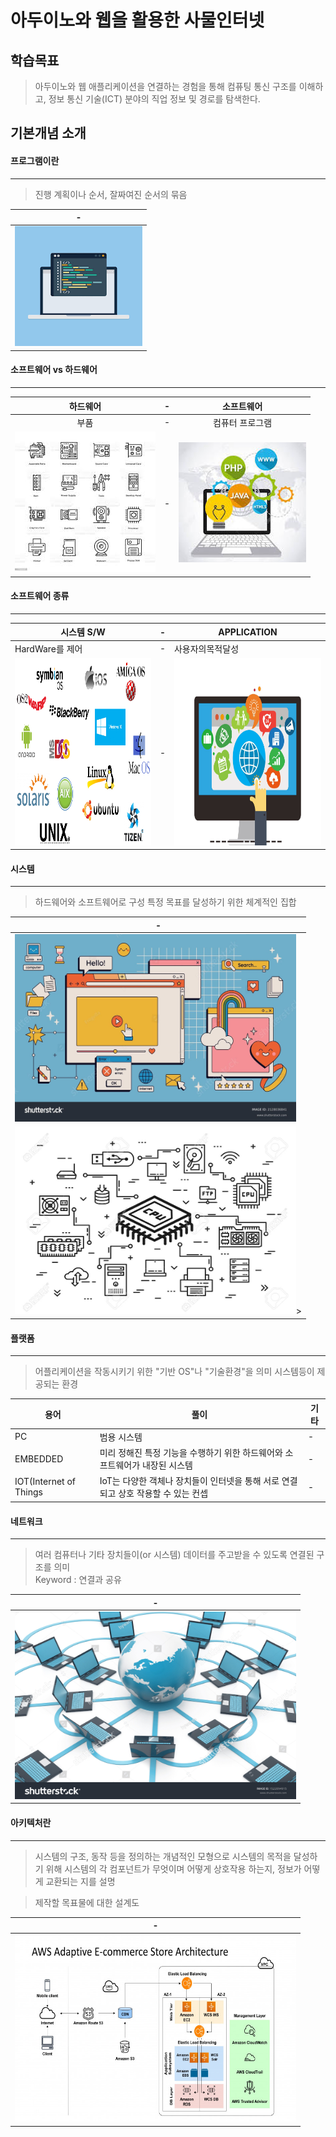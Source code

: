 # 아두이노와 웹을 활용한 사물인터넷

학습목표
---
> 아두이노와 웹 애플리케이션을 연결하는 경험을 통해 컴퓨팅 통신 구조를 이해하고, 정보 통신 기술(ICT) 분야의 직업 정보 및 경로를 탐색한다.


기본개념 소개
---
#### 프로그램이란
---
> 진행 계획이나 순서, 잘짜여진 순서의 묶음 <br>

|-|
|-|
|<img src="img/1.jpg"/>|


#### 소프트웨어 vs 하드웨어
---
|하드웨어|-|소프트웨어|
|:-:|-|:-:|
|부품|-|컴퓨터 프로그램|
|<img src="img/2.jpg"/>|-|<img  src="img/3.jpg"/>|


#### 소프트웨어 종류
---

|시스템 S/W|-|APPLICATION|
|-|-|-|
|HardWare를 제어|-|사용자의목적달성|
|<img width=450px height=300px src="img/4.jpg"/>|-|<img width=450px height=300px src="img/5.jpg"/> |



#### 시스템
---
> 하드웨어와 소프트웨어로 구성
> 특정 목표를 달성하기 위한 체계적인 집합

|-|
|-|
|<img width=450px height=300px src="img/6.jpg"/> |
|<img width=450px height=300px src="img/7.jpg"/>>|

#### 플랫폼
---
> 어플리케이션을 작동시키기 위한 "기반 OS"나 "기술환경"을 의미
> 시스템등이 제공되는 환경

|용어|풀이|기타|
|-|-|-|
|PC|범용 시스템|-|
|EMBEDDED|미리 정해진 특정 기능을 수행하기 위한 하드웨어와 소프트웨어가 내장된 시스템|-|
|IOT(Internet of Things|IoT는 다양한 객체나 장치들이 인터넷을 통해 서로 연결되고 상호 작용할 수 있는 컨셉|-|

#### 네트워크
---
> 여러 컴퓨터나 기타 장치들이(or 시스템) 데이터를 주고받을 수 있도록 연결된 구조를 의미<br>
> Keyword : 연결과 공유<br>

|-|
|-|
|<img width=450px height=300px src="img/8.jpg"/> |

#### 아키텍처란
---
> 시스템의 구조, 동작 등을 정의하는 개념적인 모형으로 시스템의 목적을 달성하기 위해 시스템의 각 컴포넌트가 무엇이며 어떻게 상호작용 하는지, 정보가 어떻게 교환되는 지를 설명<br>

> 제작할 목표물에 대한 설계도<br>

|-|
|-|
|<img width=450px height=300px src="img/9.jpg"/> |

